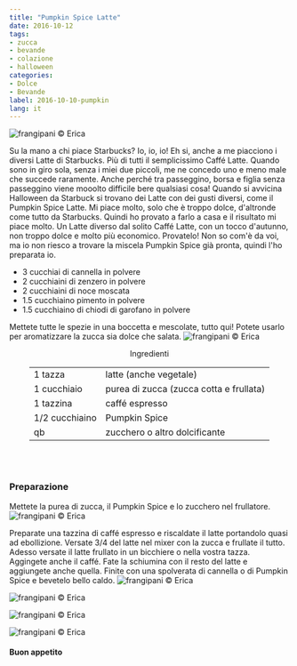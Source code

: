 ```yaml
---
title: "Pumpkin Spice Latte"
date: 2016-10-12
tags:
- zucca
- bevande
- colazione
- halloween
categories:
- Dolce
- Bevande
label: 2016-10-10-pumpkin
lang: it
---
```

![](header.jpg "frangipani © Erica")

Su la mano a chi piace Starbucks? Io, io, io! Eh si, anche a me piacciono i diversi Latte di Starbucks. Più di tutti il semplicissimo Caffé Latte. Quando sono in giro sola, senza i miei due piccoli, me ne concedo uno e meno male che succede raramente. Anche perché tra passeggino, borsa e figlia senza passeggino viene mooolto difficile bere qualsiasi cosa! Quando si avvicina Halloween da Starbuck si trovano dei Latte con dei gusti diversi, come il Pumpkin Spice Latte. Mi piace molto, solo che è troppo dolce, d'altronde come tutto da Starbucks. Quindi ho provato a farlo a casa e il risultato mi piace molto. Un Latte diverso dal solito Caffé Latte, con un tocco d'autunno, non troppo dolce e molto più economico. Provatelo!
Non so com'è da voi, ma io non riesco a trovare la miscela Pumpkin Spice già pronta, quindi l'ho preparata io.

- 3 cucchiai di cannella in polvere
- 2 cucchiaini di zenzero in polvere 
- 2 cucchiaini di noce moscata
- 1.5 cucchiaino pimento in polvere
- 1.5 cucchiaino di chiodi di garofano in polvere 

Mettete tutte le spezie in una boccetta e mescolate, tutto qui! Potete usarlo per aromatizzare la zucca sia dolce che salata.
![](pumpkinspice.jpg "frangipani © Erica")

<div id="wrapper" style="text-align: center">
  <div id="yourdiv" style="display: inline-block;">
    <div class="ingredients">
      <div class="ingredients-title">Ingredienti</div>
      <table>
        <tbody>
          <tr>
            <td>1 tazza</td>
            <td>latte (anche vegetale)</td>
          </tr>
          <tr>
            <td>1 cucchiaio</td>
            <td>purea di zucca (zucca cotta e frullata)</td>
          </tr>
          <tr>
            <td>1 tazzina</td>
            <td>caffé espresso</td>
          </tr>
          <tr>
            <td>1/2 cucchiaino</td>
            <td>Pumpkin Spice</td>
          </tr>
          <tr>
            <td>qb</td>
            <td>zucchero o altro dolcificante</td>
          </tr>
        </tbody>
      </table>
      <br></br>
    </div>
  </div>
</div>


<h3>
  <font color="grey">
    <i class="fa fa-cogs"></i>
  </font> Preparazione
</h3>

Mettete la purea di zucca, il Pumpkin Spice e lo zucchero nel frullatore.
![](zucca.jpg "frangipani © Erica")

Preparate una tazzina di caffé espresso e riscaldate il latte portandolo quasi ad ebollizione. Versate 3/4 del latte nel mixer con la zucca e frullate il tutto. Adesso versate il latte frullato in un bicchiere o nella vostra tazza. Aggingete anche il caffé. Fate la schiumina con il resto del latte e aggiungete anche quella. Finite con una spolverata di cannella o di Pumpkin Spice e bevetelo bello caldo.
![](risultato1.jpg "frangipani © Erica")

![](risultato2.jpg "frangipani © Erica")

![](risultato3.jpg "frangipani © Erica")

![](risultato4.jpg "frangipani © Erica")

<h4>Buon appetito
  <font color="red">
    <i class="fa fa-smile-o"></i>
  </font>
</h4>
